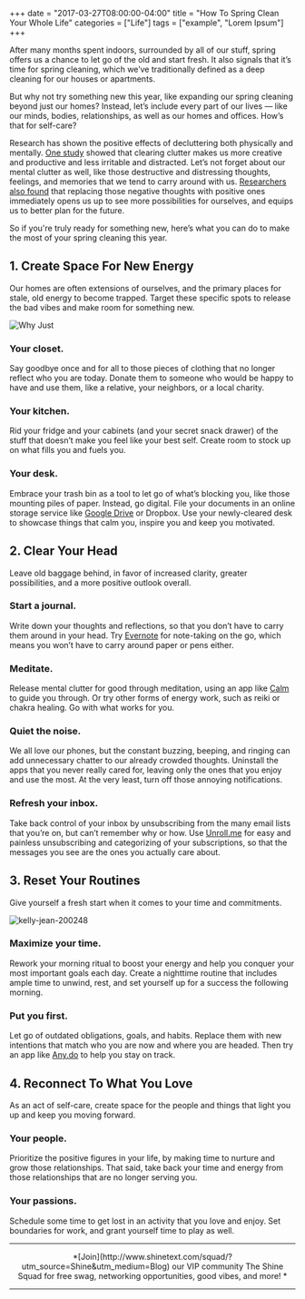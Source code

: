 +++
  date = "2017-03-27T08:00:00-04:00"
  title = "How To Spring Clean Your Whole Life"
  categories = ["Life"]
  tags = ["example", "Lorem Ipsum"]
+++



<span class=dropcap>A</span>fter many months spent indoors, surrounded by all of our stuff, spring offers us a chance to let go of the old and start fresh. It also signals that it’s time for spring cleaning, which we’ve traditionally defined as a deep cleaning for our houses or apartments. 

But why not try something new this year, like expanding our spring cleaning beyond just our homes? Instead, let’s include every part of our lives — like our minds, bodies, relationships, as well as our homes and offices. How’s that for self-care?

Research has shown the positive effects of decluttering both physically and mentally. [One study](https://www.ncbi.nlm.nih.gov/pubmed/21228167) showed that clearing clutter makes us more creative and productive and less irritable and distracted. Let’s not forget about our mental clutter as well, like those destructive and distressing thoughts, feelings, and memories that we tend to carry around with us. [Researchers also found](https://www.ncbi.nlm.nih.gov/pmc/articles/PMC3156028/) that replacing those negative thoughts with positive ones immediately opens us up to see more possibilities for ourselves, and equips us to better plan for the future.

So if you're truly ready for something new, here’s what you can do to make the most of your spring cleaning this year.

## 1. Create Space For New Energy
Our homes are often extensions of ourselves, and the primary places for stale, old energy to become trapped. Target these specific spots to release the bad vibes and make room for something new.

![Why *Just* ](//images.contentful.com/awpxl2koull4/1UtIGF0VhqmMCWwIGm6CAS/143df7cb18a16afc7ac58d3dd20c7f19/JUST.jpeg)

### __Your closet.__ 
Say goodbye once and for all to those pieces of clothing that no longer reflect who you are today. Donate them to someone who would be happy to have and use them, like a relative, your neighbors, or a local charity. 

### __Your kitchen.__
Rid your fridge and your cabinets (and your secret snack drawer) of the stuff that doesn’t make you feel like your best self. Create room to stock up on what fills you and fuels you. 

### __Your desk.__ 
Embrace your trash bin as a tool to let go of what’s blocking you, like those mounting piles of paper. Instead, go digital. File your documents in an online storage service like [Google Drive](https://www.google.com/drive/) or Dropbox. Use your newly-cleared desk to showcase things that calm you, inspire you and keep you motivated.

## 2. Clear Your Head
Leave old baggage behind, in favor of increased clarity, greater possibilities, and a more positive outlook overall. 

### __Start a journal.__
Write down your thoughts and reflections, so that you don’t have to carry them around in your head. Try [Evernote](https://evernote.com/) for note-taking on the go, which means you won’t have to carry around paper or pens either. 

### __Meditate.__
Release mental clutter for good through meditation, using an app like [Calm](https://www.calm.com/) to guide you through. Or try other forms of energy work, such as reiki or chakra healing. Go with what works for you.

### __Quiet the noise.__
We all love our phones, but the constant buzzing, beeping, and ringing can add unnecessary chatter to our already crowded thoughts. Uninstall the apps that you never really cared for, leaving only the ones that you enjoy and use the most. At the very least, turn off those annoying notifications. 

### __Refresh your inbox.__
Take back control of your inbox by unsubscribing from the many email lists that you’re on, but can’t remember why or how. Use [Unroll.me](https://unroll.me/) for easy and painless unsubscribing and categorizing of your subscriptions, so that the messages you see are the ones you actually care about.


## 3. Reset Your Routines

Give yourself a fresh start when it comes to your time and commitments. 

![kelly-jean-200248](//images.contentful.com/awpxl2koull4/1QjDKmvTm82yEmCY6SMmG6/600bcb1d84bfcbcca1ceb2000c69966c/kelly-jean-200248.jpg)

### __Maximize your time.__ 
Rework your morning ritual to boost your energy and help you conquer your most important goals each day. Create a nighttime routine that includes ample time to unwind, rest, and set yourself up for a success the following morning. 

### __Put you first.__
Let go of outdated obligations, goals, and habits. Replace them with new intentions that match who you are now and where you are headed. Then try an app like [Any.do](http://www.any.do/) to help you stay on track. 


## 4. Reconnect To What You Love
As an act of self-care, create space for the people and things that light you up and keep you moving forward.

### __Your people.__
Prioritize the positive figures in your life, by making time to nurture and grow those relationships. That said, take back your time and energy from those relationships that are no longer serving you.

### __Your passions.__
Schedule some time to get lost in an activity that you love and enjoy. Set boundaries for work, and grant yourself time to play as well. 

---

<center> *[Join](http://www.shinetext.com/squad/?utm_source=Shine&utm_medium=Blog) our VIP community The Shine Squad for free swag, networking opportunities, good vibes, and more! *</center>

---
<div class="pubexchange_module" id="pubexchange_below_content" data-pubexchange-module-id="2323"></div>

<script>(function(w, d, s, id) {
  w.PUBX=w.PUBX || {pub: "shine_text", discover: false, lazy: true};
  var js, pjs = d.getElementsByTagName(s)[0];
  if (d.getElementById(id)) return;
  js = d.createElement(s); js.id = id; js.async = true;
  js.src = "//main.pubexchange.com/loader.min.js";
  pjs.parentNode.insertBefore(js, pjs);
}(window, document, "script", "pubexchange-jssdk"));</script>


